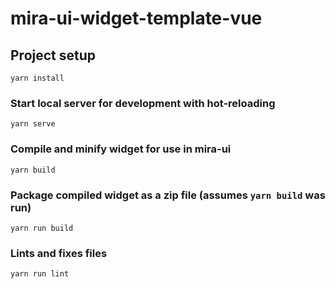 # mira-ui-widget-template-vue

## Project setup
```
yarn install
```

### Start local server for development with hot-reloading
```
yarn serve
```

### Compile and minify widget for use in mira-ui
```
yarn build
```

### Package compiled widget as a zip file (assumes `yarn build` was run)
```
yarn run build
```

### Lints and fixes files
```
yarn run lint
```

